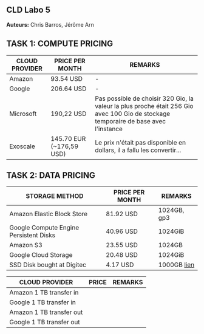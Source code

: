 ## CLD Labo 5 

**Auteurs:** Chris Barros, Jérôme Arn



## TASK 1: COMPUTE PRICING



| CLOUD PROVIDER | PRICE PER MONTH          | REMARKS                                                      |
| -------------- | ------------------------ | ------------------------------------------------------------ |
| Amazon         | 93.54 USD                | -                                                            |
| Google         | 206.64 USD               | -                                                            |
| Microsoft      | 190,22 USD               | Pas possible de choisir 320 Gio, la valeur la plus proche était 256 Gio avec 100 Gio de stockage temporaire de base avec l'instance |
| Exoscale       | 145.70 EUR (~176,59 USD) | Le prix n'était pas disponible en dollars, il a fallu les convertir... |



## TASK 2: DATA PRICING



| STORAGE METHOD                         | PRICE PER MONTH | REMARKS                                                      |
| -------------------------------------- | --------------- | ------------------------------------------------------------ |
| Amazon Elastic Block Store             | 81.92 USD       | 1024GB, gp3                                                  |
| Google Compute Engine Persistent Disks | 40.96 USD       | 1024GiB                                                      |
| Amazon S3                              | 23.55 USD       | 1024GB                                                       |
| Google Cloud Storage                   | 20.48 USD       | 1024GiB                                                      |
| SSD Disk bought at Digitec             | 4.17 USD        | 1000GB [lien](https://www.digitec.ch/de/s1/product/samsung-ssd-980-1000gb-m2-2280-ssd-14962232) |

| CLOUD PROVIDER           | PRICE | REMARKS |
| ------------------------ | ----- | ------- |
| Amazon 1 TB transfer in  |       |         |
| Google 1 TB transfer in  |       |         |
| Amazon 1 TB transfer out |       |         |
| Google 1 TB transfer out |       |         |

